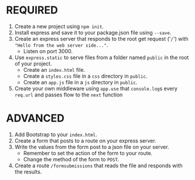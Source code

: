 # REQUIRED
1. Create a new project using `npm init`.
2. Install express and save it to your package.json file using `--save`.
3. Create an express server that responds to the root get request ('`/`') with `"Hello from the web server side..."`.
    - Listen on port 3000.
4. Use `express.static` to serve files from a folder named `public` in the root of your project.
    - Create an `index.html` file.
    - Create a `styles.css` file in a `css` directory in `public`.
    - Create an `app.js` file in a `js` directory in `public`.
5. Create your own middleware using `app.use` that `console.log`s every `req.url` and passes flow to the `next` function
# ADVANCED
1. Add Bootstrap to your `index.html`.
2. Create a form that posts to a route on your express server.
3. Write the values from the form post to a json file on your server.
    - Remember to set the action of the form to your route.
    - Change the method of the form to `POST`.
4. Create a route `/formsubmissions` that reads the file and responds with the results.